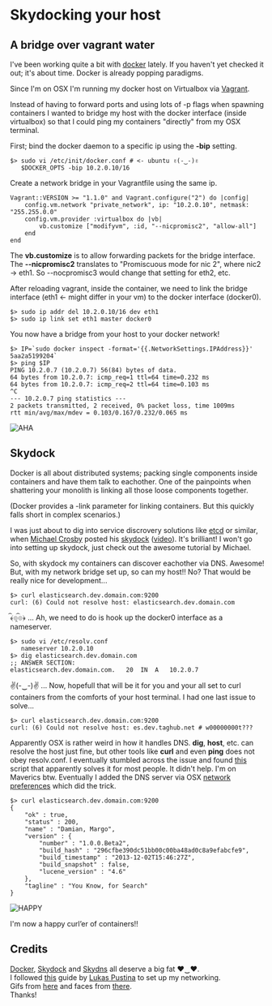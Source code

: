 # Skydocking your host

## A bridge over vagrant water

I've been working quite a bit with [docker](http://docker.io) lately. If you haven't yet checked it out; it's about time. Docker is already popping paradigms.

Since I'm on OSX I'm running my docker host on Virtualbox via [Vagrant](http://www.vagrantup.com/).

Instead of having to forward ports and using lots of -p flags when spawning containers I wanted to bridge my host with the docker interface (inside virtualbox) so that I could ping my containers "directly" from my OSX terminal.

First; bind the docker daemon to a specific ip using the **-bip** setting.

	$> sudo vi /etc/init/docker.conf # <- ubuntu ✌(-‿-)✌
	   $DOCKER_OPTS -bip 10.2.0.10/16
	 
Create a network bridge in your Vagrantfile using the same ip.

	Vagrant::VERSION >= "1.1.0" and Vagrant.configure("2") do |config|
		config.vm.network "private_network", ip: "10.2.0.10", netmask: "255.255.0.0"
		config.vm.provider :virtualbox do |vb|
			vb.customize ["modifyvm", :id, "--nicpromisc2", "allow-all"]
		end
	end

The **vb.customize** is to allow forwarding packets for the bridge interface. The **--nicpromisc2** translates to "Promiscuous mode for nic 2", where nic2 -> eth1. So --nocpromisc3 would change that setting for eth2, etc.

After reloading vagrant, inside the container, we need to link the bridge interface (eth1 <- might differ in your vm) to the docker interface (docker0).

	$> sudo ip addr del 10.2.0.10/16 dev eth1
	$> sudo ip link set eth1 master docker0
	
You now have a bridge from your host to your docker network!

	$> IP=`sudo docker inspect -format='{{.NetworkSettings.IPAddress}}' 5aa2a5199204`
	$> ping $IP
	PING 10.2.0.7 (10.2.0.7) 56(84) bytes of data.
	64 bytes from 10.2.0.7: icmp_req=1 ttl=64 time=0.232 ms
	64 bytes from 10.2.0.7: icmp_req=2 ttl=64 time=0.103 ms
	^C
	--- 10.2.0.7 ping statistics ---
	2 packets transmitted, 2 received, 0% packet loss, time 1009ms
	rtt min/avg/max/mdev = 0.103/0.167/0.232/0.065 ms

![AHA](https://raw2.github.com/jglovier/gifs/gh-pages/aha/aha.gif)

## Skydock

Docker is all about distributed systems; packing single components inside containers and have them talk to eachother. One of the painpoints when shattering your monolith is linking all those loose components together.

(Docker provides a -link parameter for linking containers. But this quickly falls short in complex scenarios.)

I was just about to dig into service discrovery solutions like [etcd](https://github.com/coreos/etcd) or similar, when [Michael Crosby](http://crosbymichael.com/) posted his [skydock](https://github.com/crosbymichael/skydock) ([video](https://www.youtube.com/watch?v=Nw42q1ofrV0)). It's brilliant! I won't go into setting up skydock, just check out the awesome tutorial by Michael.

So, with skydock my containers can discover eachother via DNS. Awesome! But, with my network bridge set up, so can my host!! No? That would be really nice for development...

	$> curl elasticsearch.dev.domain.com:9200
	curl: (6) Could not resolve host: elasticsearch.dev.domain.com

﴾͡๏̯͡๏﴿ ... Ah, we need to do is hook up the docker0 interface as a nameserver.

	$> sudo vi /etc/resolv.conf
	   nameserver 10.2.0.10
	$> dig elasticsearch.dev.domain.com
	;; ANSWER SECTION:
	elasticsearch.dev.domain.com.	20	IN	A	10.2.0.7

✌(-‿-)✌ ... Now, hopefull that will be it for you and your all set to curl containers from the comforts of your host terminal. I had one last issue to solve...

	$> curl elasticsearch.dev.domain.com:9200
	curl: (6) Could not resolve host: es.dev.taghub.net # w00000000t???

Apparently OSX is rather weird in how it handles DNS. **dig**, **host**, etc. can resolve the host just fine, but other tools like **curl** and even **ping** does not obey resolv.conf. I eventually stumbled across the issue and found [this](https://github.com/michthom/AlwaysAppendSearchDomains) script that apparently solves it for most people. It didn't help. I'm on Maverics btw. Eventually I added the DNS server via OSX [network preferences](http://support.apple.com/kb/PH14159) which did the trick.

	$> curl elasticsearch.dev.domain.com:9200
	{
  		"ok" : true,
  		"status" : 200,
  		"name" : "Damian, Margo",
  		"version" : {
    		"number" : "1.0.0.Beta2",
    		"build_hash" : "296cfbe390dc51bb00c00ba48ad0c8a9efabcfe9",
    		"build_timestamp" : "2013-12-02T15:46:27Z",
    		"build_snapshot" : false,
    		"lucene_version" : "4.6"
  		},
  		"tagline" : "You Know, for Search"
	}

![HAPPY](http://i0.kym-cdn.com/profiles/icons/big/000/055/347/1313845263510.gif)

I'm now a happy curl’er of containers!!

## Credits

[Docker](http://docker.io), [Skydock](https://github.com/crosbymichael/skydock) and [Skydns](https://github.com/skynetservices/skydns) all deserve a big fat ♥‿♥.  
I followed [this](https://blog.codecentric.de/en/2014/01/docker-networking-made-simple-3-ways-connect-lxc-containers/) guide by [Lukas Pustina](https://twitter.com/drivebytesting) to set up my networking.  
Gifs from [here](https://github.com/jglovier/gifs) and faces from [there](https://github.com/maxogden/cool-ascii-faces).  
Thanks!